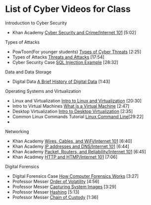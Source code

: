 # List of Cyber Videos for Class

Introduction to Cyber Security
- Khan Academy [Cyber Security and Crime/Internet 101](https://www.youtube.com/watch?v=5k24We8pED8) [5:02]

Types of Attacks
- PowToon(For younger students) [Types of Cyber Threats](https://www.youtube.com/watch?v=nLxPQstI-b4) [2:25]
- Types of Attacks [Threats and Attacks](https://www.youtube.com/watch?v=tk-J2b5Rb34) [17:54]
- Cyber Security Case [SQL Injection Example](https://www.youtube.com/watch?v=7emSiphAlZg&feature=youtu.be) [28:32]

Data and Data Storage
- Digital Data [A Brief History of Digital Data](https://www.youtube.com/watch?v=ah14LEFKe8Q) [1:43]

Operating Systems and Virtualization
- Linux and Virtualization [Intro to Linux and Virtualization](https://www.youtube.com/watch?v=RkXT6usxzr0&t=821s) [20:30]
- Intro to Virtual Machines [What is a Virtual Machine](https://www.youtube.com/watch?v=yIVXjl4SwVo) [2:47]
- Desktop Virtualization [Intro to Desktop Virtualization](https://www.youtube.com/watch?v=gP9S-PaXZtM) [2:35]
- Common Linux Commands Tutorial [Linux Command Line](https://www.youtube.com/watch?v=NBvWf4orV-E&feature=youtu.be)[29:22]
- 

Networking
- Khan Academy [Wires, Cables, and WiFi/Internet 101](https://www.youtube.com/watch?v=iV-YqG70wbQ) [6:40]
- Khan Academy [IP addresses and DNS/Internet 101](https://www.youtube.com/watch?v=MwxMsaFFycg) [6:44]
- Khan Academy [Packet, Routers, and Reliability/Internet 101](https://www.youtube.com/watch?v=aD_yi5VjF78) [6:45]
- Khan Acadmey [HTTP and HTMP/Internet 101](https://www.youtube.com/watch?v=1K64fWX5z4U) [7:06]

Digital Forensics
- Digital Forensics Case [How Computer Forensics Works](https://www.youtube.com/watch?v=NUSuMWR88Bk) [3:27]
- Professor Messer [Order of Volatility](https://www.professormesser.com/security-plus/sy0-401/order-of-volatility-2/) [4:56]
- Professor Messer [Capturing System Images](https://www.professormesser.com/security-plus/sy0-401/capturing-system-images/) [3:29]
- Professor Messer [Hashing](https://www.professormesser.com/security-plus/sy0-401/taking-hashes/) [5:13]
- Professor Messer [Chain of Custody](https://www.professormesser.com/security-plus/sy0-401/chain-of-custody/) [1:36]

